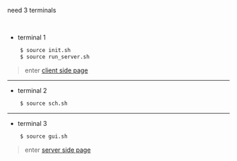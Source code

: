 need 3 terminals

<br>

* terminal 1

``` bash
    $ source init.sh
    $ source run_server.sh
```

> enter [client side page](127.0.0.1:6007)

<hr>

* terminal 2

```bash
    $ source sch.sh
```

<hr>

* terminal 3

```bash
    $ source gui.sh
```

> enter [server side page](127.0.0.1:6006)